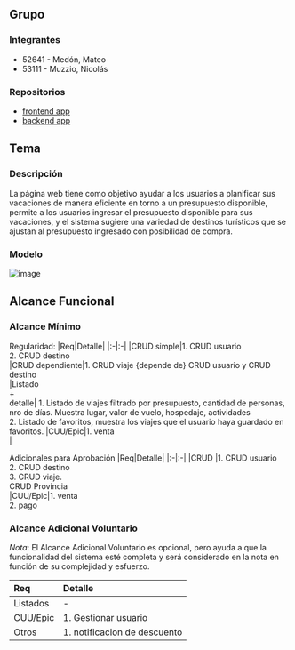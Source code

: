 ## Grupo
### Integrantes
* 52641 - Medón, Mateo
* 53111 - Muzzio, Nicolás

### Repositorios
* [frontend app](http://hyperlinkToGihubOrGitlab)
* [backend app](http://hyperlinkToGihubOrGitlab)

## Tema
### Descripción
La página web tiene como objetivo ayudar a los usuarios a planificar sus vacaciones de manera eficiente en torno a un presupuesto disponible, permite a los usuarios ingresar el presupuesto disponible para sus vacaciones, y el sistema sugiere una variedad de destinos turísticos que se ajustan al presupuesto ingresado con posibilidad de compra.

### Modelo
![image](https://github.com/user-attachments/assets/9b13db1a-9078-4d18-97ec-71d931d78a3b)




## Alcance Funcional 

### Alcance Mínimo

Regularidad:
|Req|Detalle|
|:-|:-|
|CRUD simple|1. CRUD usuario<br>2. CRUD destino<br>
|CRUD dependiente|1. CRUD viaje {depende de} CRUD usuario y CRUD destino<br>
|Listado<br>+<br>detalle| 1. Listado de viajes filtrado por presupuesto, cantidad de personas, nro de días. Muestra lugar, valor de vuelo, hospedaje, actividades <br> 2. Listado de favoritos, muestra los viajes que el usuario haya guardado en favoritos.
|CUU/Epic|1. venta<br>|


Adicionales para Aprobación
|Req|Detalle|
|:-|:-|
|CRUD |1. CRUD usuario<br>2. CRUD destino<br>3. CRUD viaje.<br> CRUD Provincia<br>
|CUU/Epic|1. venta<br>2. pago<br>


### Alcance Adicional Voluntario

*Nota*: El Alcance Adicional Voluntario es opcional, pero ayuda a que la funcionalidad del sistema esté completa y será considerado en la nota en función de su complejidad y esfuerzo.

|Req|Detalle|
|:-|:-|
|Listados |-|
|CUU/Epic|1. Gestionar usuario<br>|
|Otros|1. notificacion de descuento|

